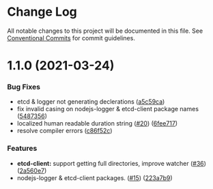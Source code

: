 # Change Log

All notable changes to this project will be documented in this file.
See [Conventional Commits](https://conventionalcommits.org) for commit guidelines.

# 1.1.0 (2021-03-24)


### Bug Fixes

* etcd & logger not generating declerations ([a5c59ca](https://github.com/EricssonBroadcastServices/javascript-sdk/commit/a5c59ca26b65346b7a46c2c4ac3e6d53e47bd4d2))
* fix invalid casing on nodejs-logger & etcd-client package names ([5487356](https://github.com/EricssonBroadcastServices/javascript-sdk/commit/5487356c5efb578c7a0d0f12babe2f47a1b586f4))
* localized human readable duration string ([#20](https://github.com/EricssonBroadcastServices/javascript-sdk/issues/20)) ([6fee717](https://github.com/EricssonBroadcastServices/javascript-sdk/commit/6fee7177e3437b1046277582941d605e7c03e887))
* resolve compiler errors ([c86f52c](https://github.com/EricssonBroadcastServices/javascript-sdk/commit/c86f52c863c6a80a80f347586c4ae9bab03e4fd0))


### Features

* **etcd-client:** support getting full directories, improve watcher ([#36](https://github.com/EricssonBroadcastServices/javascript-sdk/issues/36)) ([2a560e7](https://github.com/EricssonBroadcastServices/javascript-sdk/commit/2a560e760e3003009b2ada9470163b7f65a699f7))
* nodejs-logger & etcd-client packages. ([#15](https://github.com/EricssonBroadcastServices/javascript-sdk/issues/15)) ([223a7b9](https://github.com/EricssonBroadcastServices/javascript-sdk/commit/223a7b9630080fdb750abbd7053e9c0f08b5671d))
